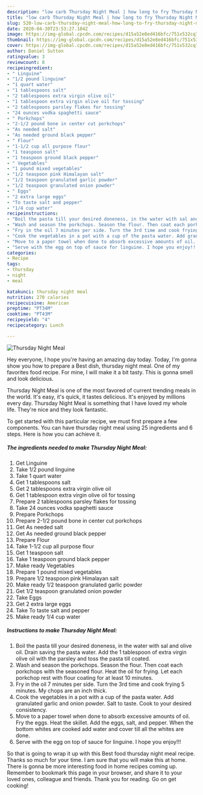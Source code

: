 ```yaml
---
description: "low carb Thursday Night Meal | how long to fry Thursday Night Meal"
title: "low carb Thursday Night Meal | how long to fry Thursday Night Meal"
slug: 520-low-carb-thursday-night-meal-how-long-to-fry-thursday-night-meal
date: 2020-04-30T23:53:27.104Z
image: https://img-global.cpcdn.com/recipes/d15a52e8ed416bfc/751x532cq70/thursday-night-meal-recipe-main-photo.jpg
thumbnail: https://img-global.cpcdn.com/recipes/d15a52e8ed416bfc/751x532cq70/thursday-night-meal-recipe-main-photo.jpg
cover: https://img-global.cpcdn.com/recipes/d15a52e8ed416bfc/751x532cq70/thursday-night-meal-recipe-main-photo.jpg
author: Daniel Sutton
ratingvalue: 3
reviewcount: 8
recipeingredient:
- " Linguine"
- "1/2 pound linguine"
- "1 quart water"
- "1 tablespoons salt"
- "2 tablespoons extra virgin olive oil"
- "1 tablespoon extra virgin olive oil for tossing"
- "2 tablespoons parsley flakes for tossing"
- "24 ounces vodka spaghetti sauce"
- " Porkchops"
- "2-1/2 pound bone in center cut porkchops"
- "As needed salt"
- "As needed ground black pepper"
- " Flour"
- "1-1/2 cup all purpose flour"
- "1 teaspoon salt"
- "1 teaspoon ground black pepper"
- " Vegetables"
- "1 pound mixed vegetables"
- "1/2 teaspoon pink Himalayan salt"
- "1/2 teaspoon granulated garlic powder"
- "1/2 teaspoon granulated onion powder"
- " Eggs"
- "2 extra large eggs"
- "To taste salt and pepper"
- "1/4 cup water"
recipeinstructions:
- "Boil the pasta till your desired doneness, in the water with sal and olive oil. Drain saving the pasta water. Add the 1 tablespoon of extra virgin olive oil with the parsley and toss the pasta till coated."
- "Wash and season the porkchops. Season the flour. Then coat each porkchops with the seasoned flour. Heat the oil for frying. Let each porkchop rest with flour coating for at least 10 minutes."
- "Fry in the oil 7 minutes per side. Turn the 3rd time and cook frying 5 minutes. My chops are an inch thick."
- "Cook the vegetables in a pot with a cup of the pasta water. Add granulated garlic and onion powder. Salt to taste. Cook to your desired consistency."
- "Move to a paper towel when done to absorb excessive amounts of oil. Fry the eggs. Heat the skillet. Add the eggs, salt, and pepper. When the bottom whites are cooked add water and cover till all the whites are done."
- "Serve with the egg on top of sauce for linguine. I hope you enjoy!!!"
categories:
- Recipe
tags:
- thursday
- night
- meal

katakunci: thursday night meal 
nutrition: 270 calories
recipecuisine: American
preptime: "PT34M"
cooktime: "PT43M"
recipeyield: "4"
recipecategory: Lunch

---
```



![Thursday Night Meal](https://img-global.cpcdn.com/recipes/d15a52e8ed416bfc/751x532cq70/thursday-night-meal-recipe-main-photo.jpg)

Hey everyone, I hope you're having an amazing day today. Today, I'm gonna show you how to prepare a Best dish, thursday night meal. One of my favorites food recipe. For mine, I will make it a bit tasty. This is gonna smell and look delicious.



Thursday Night Meal is one of the most favored of current trending meals in the world. It's easy, it's quick, it tastes delicious. It's enjoyed by millions every day. Thursday Night Meal is something that I have loved my whole life. They're nice and they look fantastic.


To get started with this particular recipe, we must first prepare a few components. You can have thursday night meal using 25 ingredients and 6 steps. Here is how you can achieve it.

<!--inarticleads1-->

##### The ingredients needed to make Thursday Night Meal:

1. Get  Linguine
1. Take 1/2 pound linguine
1. Take 1 quart water
1. Get 1 tablespoons salt
1. Get 2 tablespoons extra virgin olive oil
1. Get 1 tablespoon extra virgin olive oil for tossing
1. Prepare 2 tablespoons parsley flakes for tossing
1. Take 24 ounces vodka spaghetti sauce
1. Prepare  Porkchops
1. Prepare 2-1/2 pound bone in center cut porkchops
1. Get As needed salt
1. Get As needed ground black pepper
1. Prepare  Flour
1. Take 1-1/2 cup all purpose flour
1. Get 1 teaspoon salt
1. Take 1 teaspoon ground black pepper
1. Make ready  Vegetables
1. Prepare 1 pound mixed vegetables
1. Prepare 1/2 teaspoon pink Himalayan salt
1. Make ready 1/2 teaspoon granulated garlic powder
1. Get 1/2 teaspoon granulated onion powder
1. Take  Eggs
1. Get 2 extra large eggs
1. Take To taste salt and pepper
1. Make ready 1/4 cup water




<!--inarticleads2-->

##### Instructions to make Thursday Night Meal:

1. Boil the pasta till your desired doneness, in the water with sal and olive oil. Drain saving the pasta water. Add the 1 tablespoon of extra virgin olive oil with the parsley and toss the pasta till coated.
1. Wash and season the porkchops. Season the flour. Then coat each porkchops with the seasoned flour. Heat the oil for frying. Let each porkchop rest with flour coating for at least 10 minutes.
1. Fry in the oil 7 minutes per side. Turn the 3rd time and cook frying 5 minutes. My chops are an inch thick.
1. Cook the vegetables in a pot with a cup of the pasta water. Add granulated garlic and onion powder. Salt to taste. Cook to your desired consistency.
1. Move to a paper towel when done to absorb excessive amounts of oil. Fry the eggs. Heat the skillet. Add the eggs, salt, and pepper. When the bottom whites are cooked add water and cover till all the whites are done.
1. Serve with the egg on top of sauce for linguine. I hope you enjoy!!!




So that is going to wrap it up with this Best food thursday night meal recipe. Thanks so much for your time. I am sure that you will make this at home. There is gonna be more interesting food in home recipes coming up. Remember to bookmark this page in your browser, and share it to your loved ones, colleague and friends. Thank you for reading. Go on get cooking!

